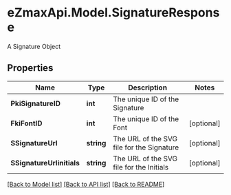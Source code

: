 # eZmaxApi.Model.SignatureResponse
A Signature Object

## Properties

Name | Type | Description | Notes
------------ | ------------- | ------------- | -------------
**PkiSignatureID** | **int** | The unique ID of the Signature | 
**FkiFontID** | **int** | The unique ID of the Font | [optional] 
**SSignatureUrl** | **string** | The URL of the SVG file for the Signature | [optional] 
**SSignatureUrlinitials** | **string** | The URL of the SVG file for the Initials | [optional] 

[[Back to Model list]](../README.md#documentation-for-models) [[Back to API list]](../README.md#documentation-for-api-endpoints) [[Back to README]](../README.md)

